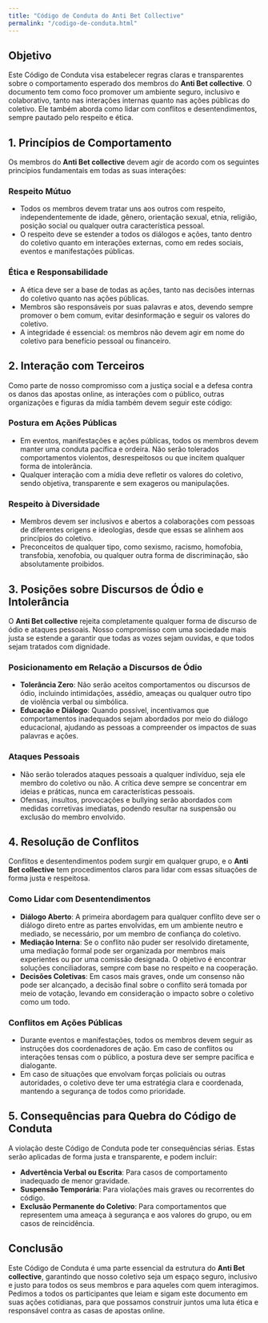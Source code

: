 ```yaml
---
title: "Código de Conduta do Anti Bet Collective"
permalink: "/codigo-de-conduta.html"
---
```


## **Objetivo**
Este Código de Conduta visa estabelecer regras claras e transparentes sobre o comportamento esperado dos membros do **Anti Bet collective**. O documento tem como foco promover um ambiente seguro, inclusivo e colaborativo, tanto nas interações internas quanto nas ações públicas do coletivo. Ele também aborda como lidar com conflitos e desentendimentos, sempre pautado pelo respeito e ética.

## **1. Princípios de Comportamento**
Os membros do **Anti Bet collective** devem agir de acordo com os seguintes princípios fundamentais em todas as suas interações:

### **Respeito Mútuo**
- Todos os membros devem tratar uns aos outros com respeito, independentemente de idade, gênero, orientação sexual, etnia, religião, posição social ou qualquer outra característica pessoal.
- O respeito deve se estender a todos os diálogos e ações, tanto dentro do coletivo quanto em interações externas, como em redes sociais, eventos e manifestações públicas.

### **Ética e Responsabilidade**
- A ética deve ser a base de todas as ações, tanto nas decisões internas do coletivo quanto nas ações públicas.
- Membros são responsáveis por suas palavras e atos, devendo sempre promover o bem comum, evitar desinformação e seguir os valores do coletivo.
- A integridade é essencial: os membros não devem agir em nome do coletivo para benefício pessoal ou financeiro.

## **2. Interação com Terceiros**
Como parte de nosso compromisso com a justiça social e a defesa contra os danos das apostas online, as interações com o público, outras organizações e figuras da mídia também devem seguir este código:

### **Postura em Ações Públicas**
- Em eventos, manifestações e ações públicas, todos os membros devem manter uma conduta pacífica e ordeira. Não serão tolerados comportamentos violentos, desrespeitosos ou que incitem qualquer forma de intolerância.
- Qualquer interação com a mídia deve refletir os valores do coletivo, sendo objetiva, transparente e sem exageros ou manipulações.

### **Respeito à Diversidade**
- Membros devem ser inclusivos e abertos a colaborações com pessoas de diferentes origens e ideologias, desde que essas se alinhem aos princípios do coletivo.
- Preconceitos de qualquer tipo, como sexismo, racismo, homofobia, transfobia, xenofobia, ou qualquer outra forma de discriminação, são absolutamente proibidos.

## **3. Posições sobre Discursos de Ódio e Intolerância**
O **Anti Bet collective** rejeita completamente qualquer forma de discurso de ódio e ataques pessoais. Nosso compromisso com uma sociedade mais justa se estende a garantir que todas as vozes sejam ouvidas, e que todos sejam tratados com dignidade.

### **Posicionamento em Relação a Discursos de Ódio**
- **Tolerância Zero**: Não serão aceitos comportamentos ou discursos de ódio, incluindo intimidações, assédio, ameaças ou qualquer outro tipo de violência verbal ou simbólica.
- **Educação e Diálogo**: Quando possível, incentivamos que comportamentos inadequados sejam abordados por meio do diálogo educacional, ajudando as pessoas a compreender os impactos de suas palavras e ações.

### **Ataques Pessoais**
- Não serão tolerados ataques pessoais a qualquer indivíduo, seja ele membro do coletivo ou não. A crítica deve sempre se concentrar em ideias e práticas, nunca em características pessoais.
- Ofensas, insultos, provocações e bullying serão abordados com medidas corretivas imediatas, podendo resultar na suspensão ou exclusão do membro envolvido.

## **4. Resolução de Conflitos**
Conflitos e desentendimentos podem surgir em qualquer grupo, e o **Anti Bet collective** tem procedimentos claros para lidar com essas situações de forma justa e respeitosa.

### **Como Lidar com Desentendimentos**
- **Diálogo Aberto**: A primeira abordagem para qualquer conflito deve ser o diálogo direto entre as partes envolvidas, em um ambiente neutro e mediado, se necessário, por um membro de confiança do coletivo.
- **Mediação Interna**: Se o conflito não puder ser resolvido diretamente, uma mediação formal pode ser organizada por membros mais experientes ou por uma comissão designada. O objetivo é encontrar soluções conciliadoras, sempre com base no respeito e na cooperação.
- **Decisões Coletivas**: Em casos mais graves, onde um consenso não pode ser alcançado, a decisão final sobre o conflito será tomada por meio de votação, levando em consideração o impacto sobre o coletivo como um todo.

### **Conflitos em Ações Públicas**
- Durante eventos e manifestações, todos os membros devem seguir as instruções dos coordenadores de ação. Em caso de conflitos ou interações tensas com o público, a postura deve ser sempre pacífica e dialogante.
- Em caso de situações que envolvam forças policiais ou outras autoridades, o coletivo deve ter uma estratégia clara e coordenada, mantendo a segurança de todos como prioridade.

## **5. Consequências para Quebra do Código de Conduta**
A violação deste Código de Conduta pode ter consequências sérias. Estas serão aplicadas de forma justa e transparente, e podem incluir:

- **Advertência Verbal ou Escrita**: Para casos de comportamento inadequado de menor gravidade.
- **Suspensão Temporária**: Para violações mais graves ou recorrentes do código.
- **Exclusão Permanente do Coletivo**: Para comportamentos que representem uma ameaça à segurança e aos valores do grupo, ou em casos de reincidência.

## **Conclusão**
Este Código de Conduta é uma parte essencial da estrutura do **Anti Bet collective**, garantindo que nosso coletivo seja um espaço seguro, inclusivo e justo para todos os seus membros e para aqueles com quem interagimos. Pedimos a todos os participantes que leiam e sigam este documento em suas ações cotidianas, para que possamos construir juntos uma luta ética e responsável contra as casas de apostas online.
